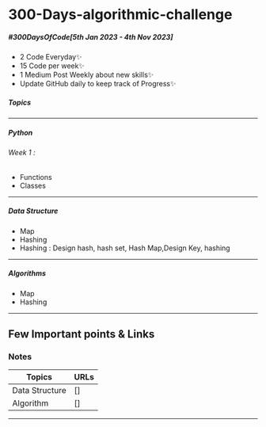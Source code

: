 # 300-Days-algorithmic-challenge
##### #300DaysOfCode[5th Jan 2023 - 4th Nov 2023]
- 2 Code Everyday✨
-  15 Code per week✨
- 1 Medium Post Weekly about new skills✨
- Update GitHub daily to keep track of Progress✨ 
##### Topics

-------------------------------------------------
##### Python 
###### Week 1 : 
- Functions
- Classes
--------------------------------------------------
##### Data Structure 
- Map
- Hashing
- Hashing : Design hash, hash set, Hash Map,Design Key, hashing
--------------------------------------------------
##### Algorithms 
- Map
- Hashing
&nbsp;
--------------------------------------------------
## Few Important points & Links

### Notes

| Topics | URLs |
| ------ | ------ |
| Data Structure | []
| Algorithm | []

--------------------------------------------------



